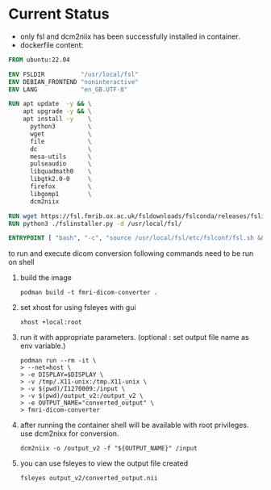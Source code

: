 # Current Status
* only fsl and dcm2niix has been successfully installed in container.
* dockerfile content:
```dockerfile
FROM ubuntu:22.04

ENV FSLDIR          "/usr/local/fsl"
ENV DEBIAN_FRONTEND "noninteractive"
ENV LANG            "en_GB.UTF-8"

RUN apt update  -y && \
    apt upgrade -y && \
    apt install -y    \
      python3         \
      wget            \
      file            \
      dc              \
      mesa-utils      \
      pulseaudio      \
      libquadmath0    \
      libgtk2.0-0     \
      firefox         \
      libgomp1        \
      dcm2niix

RUN wget https://fsl.fmrib.ox.ac.uk/fsldownloads/fslconda/releases/fslinstaller.py
RUN python3 ./fslinstaller.py -d /usr/local/fsl/

ENTRYPOINT [ "bash", "-c", "source /usr/local/fsl/etc/fslconf/fsl.sh && exec bash" ]


```

to run and execute dicom conversion following commands need to be run on shell
1. build the image
    ```shell
    podman build -t fmri-dicom-converter .
    ```
2. set xhost for using fsleyes with gui
    ```shell
    xhost +local:root
    ```
3. run it with appropriate parameters.
   (optional : set output file name as env variable.)
    ```shell
    podman run --rm -it \
    > --net=host \
    > -e DISPLAY=$DISPLAY \
    > -v /tmp/.X11-unix:/tmp.X11-unix \
    > -v $(pwd)/I1270009:/input \
    > -v $(pwd)/output_v2:/output_v2 \
    > -e OUTPUT_NAME="converted_output" \
    > fmri-dicom-converter
    ```
4. after running the container shell will be available with root privileges. use dcm2nixx for conversion.
    ```shell
    dcm2niix -o /output_v2 -f "${OUTPUT_NAME}" /input
    ```
5. you can use fsleyes to view the output file created
    ```shell
    fsleyes output_v2/converted_output.nii
    ```